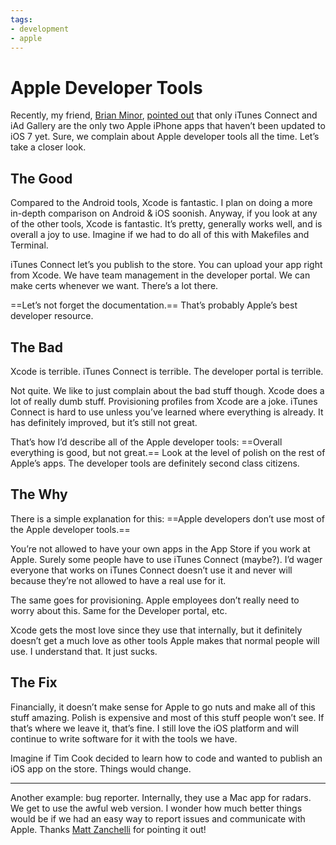 ```yaml
---
tags:
- development
- apple
---
```


# Apple Developer Tools

Recently, my friend, [Brian Minor](https://twitter.com/brianminor), [pointed out](https://twitter.com/brianminor/status/458611937539272704) that only iTunes Connect and iAd Gallery are the only two Apple iPhone apps that haven’t been updated to iOS 7 yet. Sure, we complain about Apple developer tools all the time. Let’s take a closer look.

## The Good

Compared to the Android tools, Xcode is fantastic. I plan on doing a more in-depth comparison on Android & iOS soonish. Anyway, if you look at any of the other tools, Xcode is fantastic. It’s pretty, generally works well, and is overall a joy to use. Imagine if we had to do all of this with Makefiles and Terminal.

iTunes Connect let’s you publish to the store. You can upload your app right from Xcode. We have team management in the developer portal. We can make certs whenever we want. There’s a lot there.

==Let’s not forget the documentation.== That’s probably Apple’s best developer resource.

## The Bad

Xcode is terrible. iTunes Connect is terrible. The developer portal is terrible.

Not quite. We like to just complain about the bad stuff though. Xcode does a lot of really dumb stuff. Provisioning profiles from Xcode are a joke. iTunes Connect is hard to use unless you’ve learned where everything is already. It has definitely improved, but it’s still not great.

That’s how I’d describe all of the Apple developer tools: ==Overall everything is good, but not great.== Look at the level of polish on the rest of Apple’s apps. The developer tools are definitely second class citizens.

## The Why

There is a simple explanation for this: ==Apple developers don’t use most of the Apple developer tools.==

You’re not allowed to have your own apps in the App Store if you work at Apple. Surely some people have to use iTunes Connect (maybe?). I’d wager everyone that works on iTunes Connect doesn’t use it and never will because they’re not allowed to have a real use for it.

The same goes for provisioning. Apple employees don’t really need to worry about this. Same for the Developer portal, etc.

Xcode gets the most love since they use that internally, but it definitely doesn’t get a much love as other tools Apple makes that normal people will use. I understand that. It just sucks.

## The Fix

Financially, it doesn’t make sense for Apple to go nuts and make all of this stuff amazing. Polish is expensive and most of this stuff people won’t see. If that’s where we leave it, that’s fine. I still love the iOS platform and will continue to write software for it with the tools we have.

Imagine if Tim Cook decided to learn how to code and wanted to publish an iOS app on the store. Things would change.

---

Another example: bug reporter. Internally, they use a Mac app for radars. We get to use the awful web version. I wonder how much better things would be if we had an easy way to report issues and communicate with Apple. Thanks [Matt Zanchelli](https://twitter.com/mdznr) for pointing it out!
